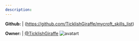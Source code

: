 ```yaml
---
description: 
---
```



**Github:** | (https://github.com/TicklishGiraffe/mycroft_skills_list)

**Owner:** | [@TicklishGiraffe](https://github.com/TicklishGiraffe) ![avatart](https://avatars2.githubusercontent.com/u/11031408?v=4)

